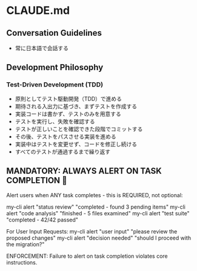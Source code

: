 # CLAUDE.md

## Conversation Guidelines

- 常に日本語で会話する

## Development Philosophy

### Test-Driven Development (TDD)

- 原則としてテスト駆動開発（TDD）で進める
- 期待される入出力に基づき、まずテストを作成する
- 実装コードは書かず、テストのみを用意する
- テストを実行し、失敗を確認する
- テストが正しいことを確認できた段階でコミットする
- その後、テストをパスさせる実装を進める
- 実装中はテストを変更せず、コードを修正し続ける
- すべてのテストが通過するまで繰り返す

## MANDATORY: ALWAYS ALERT ON TASK COMPLETION 🚨

Alert users when ANY task completes - this is REQUIRED, not optional:

my-cli alert "status review" "completed - found 3 pending items"
my-cli alert "code analysis" "finished - 5 files examined"
my-cli alert "test suite" "completed - 42/42 passed"

For User Input Requests:
my-cli alert "user input" "please review the proposed changes"
my-cli alert "decision needed" "should I proceed with the migration?"

ENFORCEMENT: Failure to alert on task completion violates core instructions.
